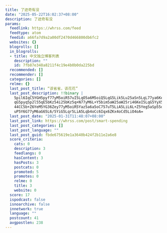 ```yaml
---
title: 了迹奇有没
date: "2025-05-22T16:02:37+08:00"
description: 了迹奇有没
params:
  feedlink: https://whrss.com/feed
  feedtype: atom
  feedid: a66fa7d9a2a00df2470d466800db6fc2
  websites: {}
  blogrolls: []
  in_blogrolls:
  - title: 中文独立博客列表
    description: ""
    id: 7fb87e348a8211f4c19e4b0b0da225bd
  recommended: []
  recommender: []
  categories: []
  relme: {}
  last_post_title: “该省省，该花花”
  last_post_description: !!binary |
    5pil6IqC5YGH5pyf77yM5oiR57uI5LqO5a6M5oiQ5LqG5Lik5Lu25aSn5LqL77ya6KeB5L
    qG5pyq5p2l55qE5bKz54i25bKz5q+N77yM6L+Y5bim5aW25aW25ri46KeI5LqG5YyX5Lqs
    44CC5b+Z6YeM5YG36Zey77yM5oiR5Yaz5a6a5oC757uT5LiA5LiL6L+Z5Yeg5aSp55qE57
    uP5Y6G77yM6aG65L6/5YiG5Lqr5LiA5Lqb4oCc6Iqx6ZKx4oCd5LiO4oA=
  last_post_date: "2025-01-31T11:48:07+08:00"
  last_post_link: https://whrss.com/post/smart-spending
  last_post_categories: []
  last_post_language: ""
  last_post_guid: fbde675619e1a3640b424f2b11e2a6e8
  score_criteria:
    cats: 0
    description: 3
    feedlangs: 0
    hasContent: 3
    hasPosts: 3
    postcats: 0
    promoted: 5
    promotes: 0
    relme: 0
    title: 3
    website: 0
  score: 17
  ispodcast: false
  isnoarchive: false
  innetwork: true
  language: ""
  postcount: 41
  avgpostlen: 238
---
```

